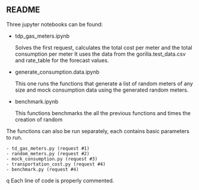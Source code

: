 ## README


Three jupyter notebooks can be found:

- tdp_gas_meters.ipynb 


    Solves the first request, calculates the total cost per meter and the total consumption per meter
    It uses the data from the gorilla.test_data.csv and rate_table for the forecast values.


- generate_consumption.data.ipynb


    This one runs the functions that generate a list of random meters of any size and mock consumption data using the generated random meters.


- benchmark.ipynb


    This functions benchmarks the all the previous functions and times the creation of random 

The functions can also be run separately, each contains basic parameters to run.

    - td_gas_meters.py (request #1)
    - random_meters.py (request #2)
    - mock_consumption.py (request #3)
    - transportation_cost.py (request #4)
    - benchmark.py (request #4)
q
Each line of code is properly commented.



